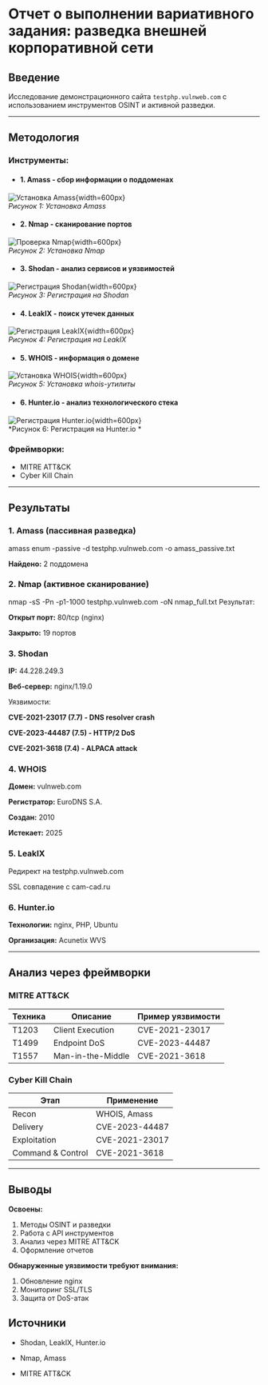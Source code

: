 # Отчет о выполнении вариативного задания: разведка внешней корпоративной сети

## Введение
Исследование демонстрационного сайта `testphp.vulnweb.com` с использованием инструментов OSINT и активной разведки.

---

## Методология
### Инструменты:
- #### 1. Amass - сбор информации о поддоменах
![Установка Amass](images/amass_install.jpg){width=600px}  
*Рисунок 1: Установка Amass*

- #### 2. Nmap - сканирование портов
![Проверка Nmap](images/nmap_install.jpg){width=600px}  
*Рисунок 2: Установка Nmap*

- #### 3. Shodan - анализ сервисов и уязвимостей
![Регистрация Shodan](images/shodan_register.jpg){width=600px}  
*Рисунок 3: Регистрация на Shodan*

- #### 4. LeakIX - поиск утечек данных
![Регистрация LeakIX](images/leakix_register.jpg){width=600px}  
*Рисунок 4: Регистрация на LeakIX*

- #### 5. WHOIS - информация о домене
![Установка WHOIS](images/whois_install.jpg){width=600px}  
*Рисунок 5: Установка whois-утилиты*

- #### 6. Hunter.io - анализ технологического стека
![Регистрация Hunter.io](images/hunter_register.jpg){width=600px}  
*Рисунок 6: Регистрация на Hunter.io *

### Фреймворки:
- MITRE ATT&CK
- Cyber Kill Chain

---

## Результаты

### 1. Amass (пассивная разведка)
amass enum -passive -d testphp.vulnweb.com -o amass_passive.txt

**Найдено:** 2 поддомена

### 2. Nmap (активное сканирование)
nmap -sS -Pn -p1-1000 testphp.vulnweb.com -oN nmap_full.txt
Результат:

**Открыт порт:** 80/tcp (nginx)

**Закрыто:** 19 портов

### 3. Shodan

**IP:** 44.228.249.3

**Веб-сервер:** nginx/1.19.0

Уязвимости:

**CVE-2021-23017 (7.7) - DNS resolver crash**

**CVE-2023-44487 (7.5) - HTTP/2 DoS**

**CVE-2021-3618 (7.4) - ALPACA attack**

### 4. WHOIS

**Домен:** vulnweb.com

**Регистратор:** EuroDNS S.A.

**Создан:** 2010

**Истекает:** 2025

### 5. LeakIX

Редирект на testphp.vulnweb.com

SSL совпадение с cam-cad.ru

### 6. Hunter.io

**Технологии:** nginx, PHP, Ubuntu

**Организация:** Acunetix WVS

---

## Анализ через фреймворки
### MITRE ATT&CK

| Техника | Описание                  | Пример уязвимости       |
|---------|---------------------------|-------------------------|
| T1203   | Client Execution         | CVE-2021-23017         |
| T1499   | Endpoint DoS             | CVE-2023-44487         |
| T1557   | Man-in-the-Middle        | CVE-2021-3618          |

### Cyber Kill Chain

| Этап               | Применение                |
|--------------------|---------------------------|
| Recon              | WHOIS, Amass             |
| Delivery           | CVE-2023-44487           |
| Exploitation       | CVE-2021-23017           |
| Command & Control  | CVE-2021-3618            |

---

## Выводы

**Освоены:**

1. Методы OSINT и разведки
2. Работа с API инструментов
3. Анализ через MITRE ATT&CK
4. Оформление отчетов

**Обнаруженные уязвимости требуют внимания:**

1. Обновление nginx
2. Мониторинг SSL/TLS
3. Защита от DoS-атак

## Источники

- Shodan, LeakIX, Hunter.io

- Nmap, Amass

- MITRE ATT&CK
